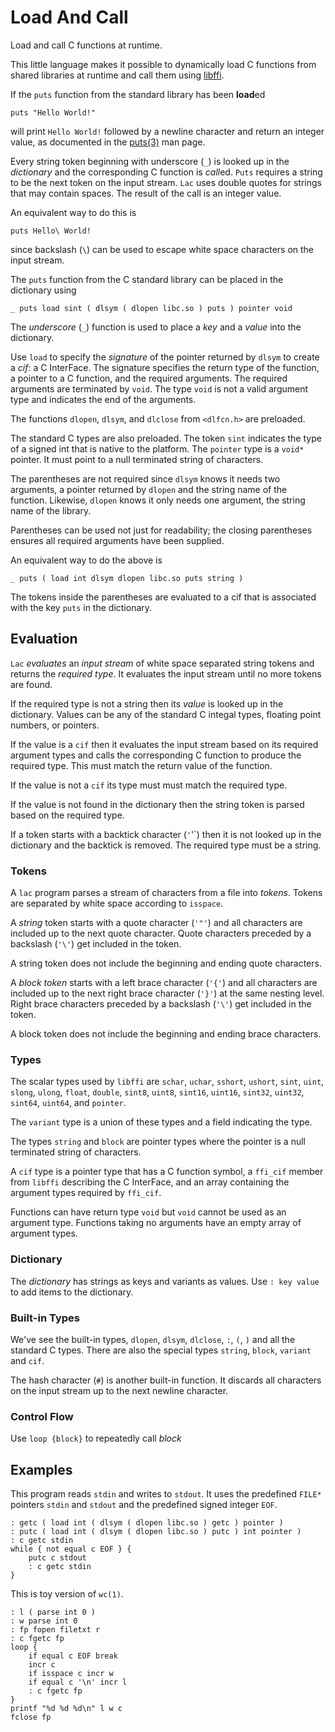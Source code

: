 # Load And Call

Load and call C functions at runtime.

This little language makes it possible to dynamically load C
functions from shared libraries at runtime and call them using
[libffi](https://github.com/libffi/libffi).

If the `puts` function from the standard library has
been **load**ed
```
puts "Hello World!"
```
will print `Hello World!` followed by a newline character
and return an integer value, as documented in
the [puts(3)](http://man7.org/linux/man-pages/man3/puts.3.html)
man page.

Every string token beginning with underscore (`_`)
is looked up in the _dictionary_ and the
corresponding C function is *call*ed. `Puts` requires a string to be the
next token on the input stream.  `Lac` uses double quotes for strings
that may contain spaces. The result of the call is an integer value.

An equivalent way to do this is
```
puts Hello\ World!
```
since backslash (`\`) can be used to escape white space characters on the
input stream.

The `puts` function from the C standard library can be placed
in the dictionary using
```
_ puts load sint ( dlsym ( dlopen libc.so ) puts ) pointer void
```
The _underscore_ (`_`) function is used to place a _key_ and a _value_ into
the dictionary. 

Use `load` to specify the _signature_ of the pointer returned by
`dlsym` to create a _cif_: a C InterFace. The signature specifies
the return type of the function, a pointer to a C function, and the
required arguments. The required arguments are terminated by `void`.
The type `void` is not a valid argument type and indicates the end of
the arguments.

The functions `dlopen`, `dlsym`, and `dlclose` from `<dlfcn.h>` are
preloaded. 

The standard C types are also preloaded. The token `sint` indicates
the type of a signed int that is native to the platform. The `pointer`
type is a `void*` pointer. It must point to a null terminated string of characters.

The parentheses are not required since `dlsym` knows it needs two
arguments, a pointer returned by `dlopen` and the string name of
the function. Likewise, `dlopen` knows it only needs one argument,
the string name of the library.

Parentheses can be used not just for readability; the closing parentheses
ensures all required arguments have been supplied.

An equivalent way to do the above is
```
_ puts ( load int dlsym dlopen libc.so puts string )
```
The tokens inside the parentheses are evaluated to a cif
that is associated with the key `puts` in the dictionary.

## Evaluation

`Lac` _evaluates_ an _input stream_ of white space
separated string tokens and returns the _required type_. 
It evaluates the input stream until no more tokens are found.

If the required type is not a string then its _value_ is looked up in
the dictionary.  Values can be any of the standard C integal types,
floating point numbers, or pointers.

If the value is a `cif` then it evaluates the input stream based on its
required argument types and calls the corresponding C function to produce
the required type.  This must match the return value of the function.

If the value is not a `cif` its type must must match the required type.

If the value is not found in the dictionary then the string token is
parsed based on the required type.

If a token starts with a backtick character (`'`'`) then it is
not looked up in the dictionary and the backtick is removed.
The required type must be a string.

### Tokens

A `lac` program parses a stream of characters from a file into _tokens_.
Tokens are separated by white space according to `isspace`.

A _string_ token starts with a quote character (`'"'`) and all characters
are included up to the next quote character. Quote characters preceded by
a backslash (`'\'`) get included in the token.

A string token does not include the beginning and ending quote characters.  

A _block token_ starts with a left brace character (`'{'`) and all
characters are included up to the next right brace character (`'}'`) at
the same nesting level.  Right brace characters preceded by a  backslash
(`'\'`) get included in the token.

A block token does not include the beginning and ending brace characters.

### Types

The scalar types used by `libffi` are `schar`, `uchar`, `sshort`, `ushort`,
`sint`, `uint`, `slong`, `ulong`, `float`, `double`, `sint8`, `uint8`,
`sint16`, `uint16`, `sint32`, `uint32`, `sint64`, `uint64`, and
`pointer`.

The `variant` type is a union of these types and a field indicating the type.

The types `string` and `block` are pointer types where the
pointer is a null terminated string of characters.

A `cif` type is a pointer type that has a C function symbol,
a `ffi_cif` member from `libffi` describing the C InterFace,
and an array containing the argument types required by `ffi_cif`.

Functions can have return type `void` but `void` cannot be used as an
argument type.  Functions taking no arguments have an empty array of
argument types.

### Dictionary

The _dictionary_ has strings as keys and variants as values.
Use `: key value` to add items to the dictionary.

### Built-in Types

We've see the built-in types, `dlopen`, `dlsym`, `dlclose`, `:`,
`(`, `)` and all the standard C types. There are also the
special types `string`, `block`, `variant` and `cif`.

The hash character (`#`) is another built-in function. It
discards all characters on the input stream up to the next
newline character.

### Control Flow

Use `loop {block}` to repeatedly call _block_

## Examples

This program reads `stdin` and writes to `stdout`.
It uses the predefined `FILE*` pointers `stdin` and `stdout`
and the predefined signed integer `EOF`.

```
: getc ( load int ( dlsym ( dlopen libc.so ) getc ) pointer )
: putc ( load int ( dlsym ( dlopen libc.so ) putc ) int pointer )
: c getc stdin
while { not equal c EOF } {
	putc c stdout
	: c getc stdin
}
```

This is toy version of `wc(1)`.

```
: l ( parse int 0 )
: w parse int 0
: fp fopen filetxt r
: c fgetc fp
loop {
	if equal c EOF break
	incr c
	if isspace c incr w
	if equal c '\n' incr l
	: c fgetc fp
}
printf "%d %d %d\n" l w c
fclose fp
```
